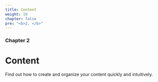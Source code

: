 ```yaml
---
title: Content
weight: 10
chapter: false
pre: "<b>2. </b>"
---
```


### Chapter 2

# Content

Find out how to create and organize your content quickly and intuitively.
